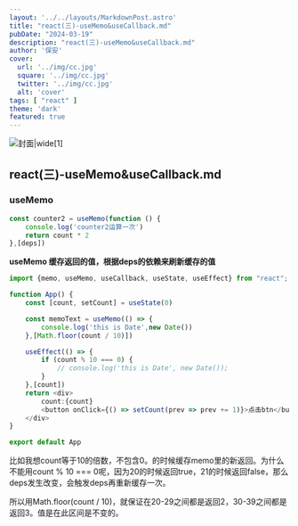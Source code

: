 ```yaml
---
layout: '../../layouts/MarkdownPost.astro'
title: "react(三)-useMemo&useCallback.md"
pubDate: "2024-03-19"
description: "react(三)-useMemo&useCallback.md"
author: '保安'
cover:
  url: '../img/cc.jpg'
  square: '../img/cc.jpg'
  twitter: '../img/cc.jpg'
  alt: 'cover'
tags: [ "react" ]
theme: 'dark'
featured: true
---
```


![封面|wide](/img/cc.jpg)[1]

## react(三)-useMemo&useCallback.md

### useMemo

```typescript
const counter2 = useMemo(function () {
    console.log('counter2运算一次')
    return count * 2
},[deps])
```
**useMemo 缓存返回的值，根据deps的依赖来刷新缓存的值**

```typescript jsx
import {memo, useMemo, useCallback, useState, useEffect} from "react";

function App() {
    const [count, setCount] = useState(0)

    const memoText = useMemo(() => {
        console.log('this is Date',new Date())
    },[Math.floor(count / 10)])

    useEffect(() => {
        if (count % 10 === 0) {
            // console.log('this is Date', new Date());
        }
    },[count])
    return <div>
        count:{count}
        <button onClick={() => setCount(prev => prev += 1)}>点击btn</button>
    </div>
}

export default App
```

比如我想count等于10的倍数，不包含0。的时候缓存memo里的新返回。为什么不能用count % 10 === 0呢，因为20的时候返回true，21的时候返回false，那么deps发生改变，会触发deps再重新缓存一次。

所以用Math.floor(count / 10)，就保证在20-29之间都是返回2，30-39之间都是返回3。值是在此区间是不变的。





